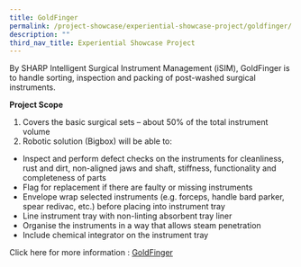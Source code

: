 ```yaml
---
title: GoldFinger
permalink: /project-showcase/experiential-showcase-project/goldfinger/
description: ""
third_nav_title: Experiential Showcase Project
---
```

By SHARP Intelligent Surgical Instrument Management (iSIM), GoldFinger is to handle sorting, inspection and packing of post-washed surgical instruments.

**Project Scope**
1. Covers the basic surgical sets – about 50% of the total instrument volume
2. Robotic solution (Bigbox) will be able to:
* Inspect and perform defect checks on the instruments for cleanliness, rust and dirt, non-aligned jaws and shaft, stiffness, functionality and completeness of parts
* Flag for replacement if there are faulty or missing instruments
* Envelope wrap selected instruments (e.g. forceps, handle bard parker, spear redivac, etc.) before placing into instrument tray
* Line instrument tray with non-linting absorbent tray liner
* Organise the instruments in a way that allows steam penetration
* Include chemical integrator on the instrument tray

Click here for more information : [GoldFinger](/files/information%20on%20bigbox%20goldfinger.pdf)